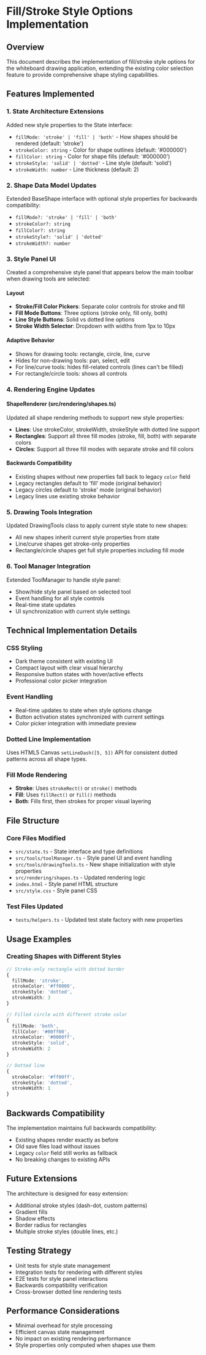 # Fill/Stroke Style Options Implementation

## Overview

This document describes the implementation of fill/stroke style options for the whiteboard drawing application, extending the existing color selection feature to provide comprehensive shape styling capabilities.

## Features Implemented

### 1. **State Architecture Extensions**

Added new style properties to the State interface:
- `fillMode: 'stroke' | 'fill' | 'both'` - How shapes should be rendered (default: 'stroke')
- `strokeColor: string` - Color for shape outlines (default: '#000000')
- `fillColor: string` - Color for shape fills (default: '#000000')
- `strokeStyle: 'solid' | 'dotted'` - Line style (default: 'solid')
- `strokeWidth: number` - Line thickness (default: 2)

### 2. **Shape Data Model Updates**

Extended BaseShape interface with optional style properties for backwards compatibility:
- `fillMode?: 'stroke' | 'fill' | 'both'`
- `strokeColor?: string`
- `fillColor?: string`
- `strokeStyle?: 'solid' | 'dotted'`
- `strokeWidth?: number`

### 3. **Style Panel UI**

Created a comprehensive style panel that appears below the main toolbar when drawing tools are selected:

#### Layout
- **Stroke/Fill Color Pickers**: Separate color controls for stroke and fill
- **Fill Mode Buttons**: Three options (stroke only, fill only, both)
- **Line Style Buttons**: Solid vs dotted line options
- **Stroke Width Selector**: Dropdown with widths from 1px to 10px

#### Adaptive Behavior
- Shows for drawing tools: rectangle, circle, line, curve
- Hides for non-drawing tools: pan, select, edit
- For line/curve tools: hides fill-related controls (lines can't be filled)
- For rectangle/circle tools: shows all controls

### 4. **Rendering Engine Updates**

#### ShapeRenderer (src/rendering/shapes.ts)
Updated all shape rendering methods to support new style properties:

- **Lines**: Use strokeColor, strokeWidth, strokeStyle with dotted line support
- **Rectangles**: Support all three fill modes (stroke, fill, both) with separate colors
- **Circles**: Support all three fill modes with separate stroke and fill colors

#### Backwards Compatibility
- Existing shapes without new properties fall back to legacy `color` field
- Legacy rectangles default to 'fill' mode (original behavior)
- Legacy circles default to 'stroke' mode (original behavior)
- Legacy lines use existing stroke behavior

### 5. **Drawing Tools Integration**

Updated DrawingTools class to apply current style state to new shapes:
- All new shapes inherit current style properties from state
- Line/curve shapes get stroke-only properties
- Rectangle/circle shapes get full style properties including fill mode

### 6. **Tool Manager Integration**

Extended ToolManager to handle style panel:
- Show/hide style panel based on selected tool
- Event handling for all style controls
- Real-time state updates
- UI synchronization with current style settings

## Technical Implementation Details

### CSS Styling
- Dark theme consistent with existing UI
- Compact layout with clear visual hierarchy
- Responsive button states with hover/active effects
- Professional color picker integration

### Event Handling
- Real-time updates to state when style options change
- Button activation states synchronized with current settings
- Color picker integration with immediate preview

### Dotted Line Implementation
Uses HTML5 Canvas `setLineDash([5, 5])` API for consistent dotted patterns across all shape types.

### Fill Mode Rendering
- **Stroke**: Uses `strokeRect()` or `stroke()` methods
- **Fill**: Uses `fillRect()` or `fill()` methods  
- **Both**: Fills first, then strokes for proper visual layering

## File Structure

### Core Files Modified
- `src/state.ts` - State interface and type definitions
- `src/tools/toolManager.ts` - Style panel UI and event handling
- `src/tools/drawingTools.ts` - New shape initialization with style properties
- `src/rendering/shapes.ts` - Updated rendering logic
- `index.html` - Style panel HTML structure
- `src/style.css` - Style panel CSS

### Test Files Updated
- `tests/helpers.ts` - Updated test state factory with new properties

## Usage Examples

### Creating Shapes with Different Styles

```typescript
// Stroke-only rectangle with dotted border
{
  fillMode: 'stroke',
  strokeColor: '#ff0000',
  strokeStyle: 'dotted',
  strokeWidth: 3
}

// Filled circle with different stroke color
{
  fillMode: 'both',
  fillColor: '#00ff00',
  strokeColor: '#0000ff',
  strokeStyle: 'solid',
  strokeWidth: 2
}

// Dotted line
{
  strokeColor: '#ff00ff',
  strokeStyle: 'dotted',
  strokeWidth: 1
}
```

## Backwards Compatibility

The implementation maintains full backwards compatibility:
- Existing shapes render exactly as before
- Old save files load without issues
- Legacy `color` field still works as fallback
- No breaking changes to existing APIs

## Future Extensions

The architecture is designed for easy extension:
- Additional stroke styles (dash-dot, custom patterns)
- Gradient fills
- Shadow effects
- Border radius for rectangles
- Multiple stroke styles (double lines, etc.)

## Testing Strategy

- Unit tests for style state management
- Integration tests for rendering with different styles
- E2E tests for style panel interactions
- Backwards compatibility verification
- Cross-browser dotted line rendering tests

## Performance Considerations

- Minimal overhead for style processing
- Efficient canvas state management
- No impact on existing rendering performance
- Style properties only computed when shapes use them
